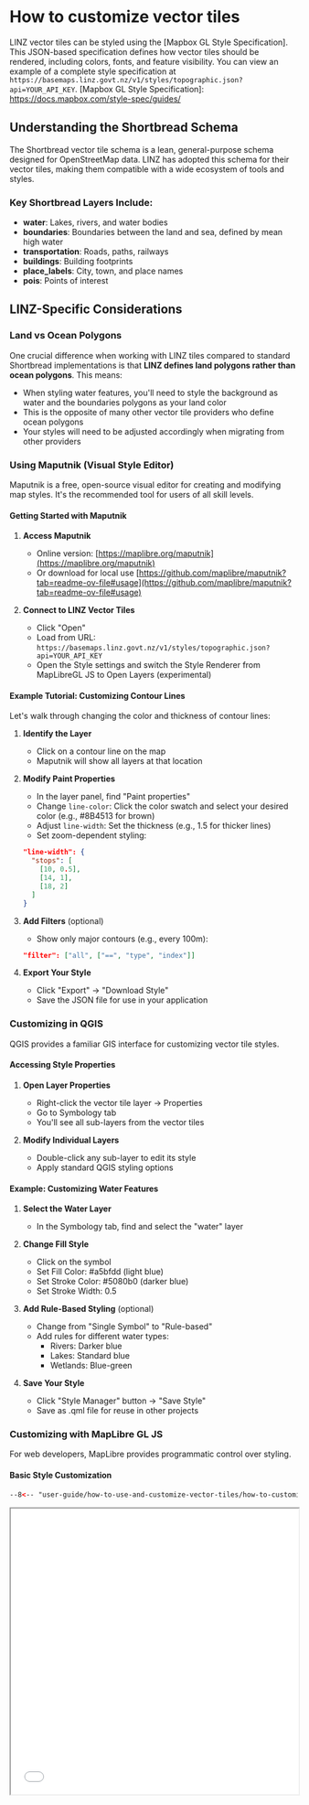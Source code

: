 # How to customize vector tiles

LINZ vector tiles can be styled using the [Mapbox GL Style Specification]. This JSON-based specification defines how vector tiles should be rendered, including colors, fonts, and feature visibility. You can view an example of a complete style specification at `https://basemaps.linz.govt.nz/v1/styles/topographic.json?api=YOUR_API_KEY`.
[Mapbox GL Style Specification]: https://docs.mapbox.com/style-spec/guides/

## Understanding the Shortbread Schema

The Shortbread vector tile schema is a lean, general-purpose schema designed for OpenStreetMap data. LINZ has adopted this schema for their vector tiles, making them compatible with a wide ecosystem of tools and styles.

### Key Shortbread Layers Include:
- **water**: Lakes, rivers, and water bodies
- **boundaries**: Boundaries between the land and sea, defined by mean high water
- **transportation**: Roads, paths, railways
- **buildings**: Building footprints
- **place_labels**: City, town, and place names
- **pois**: Points of interest

## LINZ-Specific Considerations

### Land vs Ocean Polygons
One crucial difference when working with LINZ tiles compared to standard Shortbread implementations is that **LINZ defines land polygons rather than ocean polygons**. This means:

- When styling water features, you'll need to style the background as water and the boundaries polygons as your land color
- This is the opposite of many other vector tile providers who define ocean polygons
- Your styles will need to be adjusted accordingly when migrating from other providers

### Using Maputnik (Visual Style Editor)

Maputnik is a free, open-source visual editor for creating and modifying map styles. It's the recommended tool for users of all skill levels.

#### Getting Started with Maputnik

1. **Access Maputnik**
   - Online version: [https://maplibre.org/maputnik](https://maplibre.org/maputnik)
   - Or download for local use [https://github.com/maplibre/maputnik?tab=readme-ov-file#usage](https://github.com/maplibre/maputnik?tab=readme-ov-file#usage)

2. **Connect to LINZ Vector Tiles**
   - Click "Open" 
   - Load from URL: `https://basemaps.linz.govt.nz/v1/styles/topographic.json?api=YOUR_API_KEY`
   - Open the Style settings and switch the Style Renderer from MapLibreGL JS to Open Layers (experimental)

#### Example Tutorial: Customizing Contour Lines

Let's walk through changing the color and thickness of contour lines:

1. **Identify the Layer**
   - Click on a contour line on the map
   - Maputnik will show all layers at that location

2. **Modify Paint Properties**
   - In the layer panel, find "Paint properties"
   - Change `line-color`: Click the color swatch and select your desired color (e.g., #8B4513 for brown)
   - Adjust `line-width`: Set the thickness (e.g., 1.5 for thicker lines)
   - Set zoom-dependent styling:
   ```json
   "line-width": {
     "stops": [
       [10, 0.5],
       [14, 1],
       [18, 2]
     ]
   }
   ```

3. **Add Filters** (optional)
   - Show only major contours (e.g., every 100m):
   ```json
   "filter": ["all", ["==", "type", "index"]]
   ```

4. **Export Your Style**
   - Click "Export" → "Download Style"
   - Save the JSON file for use in your application

### Customizing in QGIS

QGIS provides a familiar GIS interface for customizing vector tile styles.

#### Accessing Style Properties

1. **Open Layer Properties**
   - Right-click the vector tile layer → Properties
   - Go to Symbology tab
   - You'll see all sub-layers from the vector tiles

2. **Modify Individual Layers**
   - Double-click any sub-layer to edit its style
   - Apply standard QGIS styling options

#### Example: Customizing Water Features

1. **Select the Water Layer**
   - In the Symbology tab, find and select the "water" layer

2. **Change Fill Style**
   - Click on the symbol
   - Set Fill Color: #a5bfdd (light blue)
   - Set Stroke Color: #5080b0 (darker blue)
   - Set Stroke Width: 0.5

3. **Add Rule-Based Styling** (optional)
   - Change from "Single Symbol" to "Rule-based"
   - Add rules for different water types:
     - Rivers: Darker blue
     - Lakes: Standard blue
     - Wetlands: Blue-green

4. **Save Your Style**
   - Click "Style Manager" button → "Save Style"
   - Save as .qml file for reuse in other projects

### Customizing with MapLibre GL JS

For web developers, MapLibre provides programmatic control over styling.

#### Basic Style Customization

```html
--8<-- "user-guide/how-to-use-and-customize-vector-tiles/how-to-customize-vector-tiles/index.maplibre.vector.3857.html"
```

<iframe src="index.maplibre.vector.3857.html" height="500px" width="100%" scrolling="no"></iframe>
